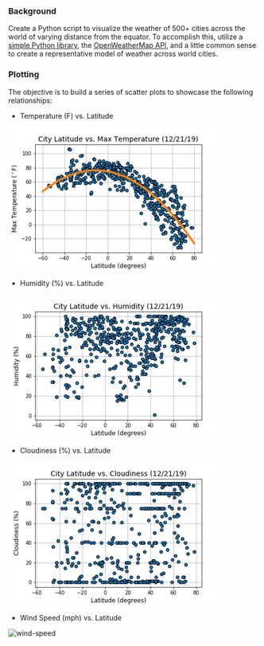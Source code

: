 ### Background

Create a Python script to visualize the weather of 500+ cities across the world of varying distance from the equator. To accomplish this, utilize a [simple Python library](https://pypi.python.org/pypi/citipy), the [OpenWeatherMap API](https://openweathermap.org/api), and a little common sense to create a representative model of weather across world cities.

### Plotting

The objective is to build a series of scatter plots to showcase the following relationships:

* Temperature (F) vs. Latitude

![temp](images/lat-vs-temp.png)

* Humidity (%) vs. Latitude

![humidity](images/lat-vs-hum.png)

* Cloudiness (%) vs. Latitude

![cloudiness](images/lat-vs-cloud.png)

* Wind Speed (mph) vs. Latitude


![wind-speed](images/lat-vs-wind.png)
